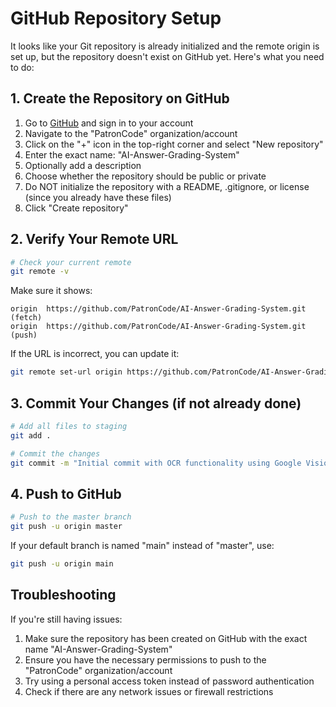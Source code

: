# GitHub Repository Setup

It looks like your Git repository is already initialized and the remote origin is set up, but the repository doesn't exist on GitHub yet. Here's what you need to do:

## 1. Create the Repository on GitHub

1. Go to [GitHub](https://github.com/) and sign in to your account
2. Navigate to the "PatronCode" organization/account
3. Click on the "+" icon in the top-right corner and select "New repository"
4. Enter the exact name: "AI-Answer-Grading-System"
5. Optionally add a description
6. Choose whether the repository should be public or private
7. Do NOT initialize the repository with a README, .gitignore, or license (since you already have these files)
8. Click "Create repository"

## 2. Verify Your Remote URL

```bash
# Check your current remote
git remote -v
```

Make sure it shows:
```
origin  https://github.com/PatronCode/AI-Answer-Grading-System.git (fetch)
origin  https://github.com/PatronCode/AI-Answer-Grading-System.git (push)
```

If the URL is incorrect, you can update it:
```bash
git remote set-url origin https://github.com/PatronCode/AI-Answer-Grading-System.git
```

## 3. Commit Your Changes (if not already done)

```bash
# Add all files to staging
git add .

# Commit the changes
git commit -m "Initial commit with OCR functionality using Google Vision API"
```

## 4. Push to GitHub

```bash
# Push to the master branch
git push -u origin master
```

If your default branch is named "main" instead of "master", use:
```bash
git push -u origin main
```

## Troubleshooting

If you're still having issues:

1. Make sure the repository has been created on GitHub with the exact name "AI-Answer-Grading-System"
2. Ensure you have the necessary permissions to push to the "PatronCode" organization/account
3. Try using a personal access token instead of password authentication
4. Check if there are any network issues or firewall restrictions
